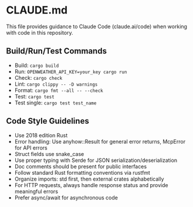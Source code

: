 # CLAUDE.md

This file provides guidance to Claude Code (claude.ai/code) when working with code in this repository.

## Build/Run/Test Commands

- Build: `cargo build`
- Run: `OPENWEATHER_API_KEY=your_key cargo run`
- Check: `cargo check`
- Lint: `cargo clippy -- -D warnings`
- Format: `cargo fmt --all -- --check`
- Test: `cargo test`
- Test single: `cargo test test_name`

## Code Style Guidelines

- Use 2018 edition Rust
- Error handling: Use anyhow::Result for general error returns, McpError for API errors
- Struct fields use snake_case
- Use proper typing with Serde for JSON serialization/deserialization
- Doc comments should be present for public interfaces
- Follow standard Rust formatting conventions via rustfmt
- Organize imports: std first, then external crates alphabetically
- For HTTP requests, always handle response status and provide meaningful errors
- Prefer async/await for asynchronous code

